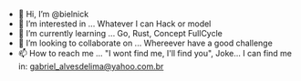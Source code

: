 - 👋 Hi, I’m @bielnick
- 👀 I’m interested in ... Whatever I can Hack or model
- 🌱 I’m currently learning ... Go, Rust, Concept FullCycle
- 💞️ I’m looking to collaborate on ... Whereever have a good challenge
- 📫 How to reach me ... "I wont find me, I'll find you", Joke... I can find me in: gabriel_alvesdelima@yahoo.com.br
